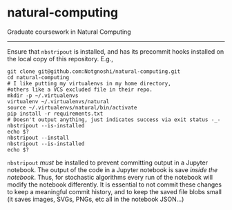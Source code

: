 # natural-computing

Graduate coursework in Natural Computing

---

Ensure that `nbstripout` is installed, and has its precommit hooks installed on the local copy of
this repository. E.g.,

```shell
git clone git@github.com:Notgnoshi/natural-computing.git
cd natural-computing
# I like putting my virtualenvs in my home directory,
#others like a VCS excluded file in their repo.
mkdir -p ~/.virtualenvs
virtualenv ~/.virtualenvs/natural
source ~/.virtualenvs/natural/bin/activate
pip install -r requirements.txt
# Doesn't output anything, just indicates success via exit status -_-
nbstripout --is-installed
echo $?
nbstripout --install
nbstripout --is-installed
echo $?
```

`nbstripout` *must* be installed to prevent committing output in a Jupyter notebook. The output of
the code in a Jupyter notebook is save *inside the notebook*. Thus, for stochastic algorithms every
run of the notebook will modify the notebook differently. It is essential to not commit these changes
to keep a meaningful commit history, and to keep the saved file blobs small (it saves images, SVGs,
PNGs, etc all in the notebook JSON...)
